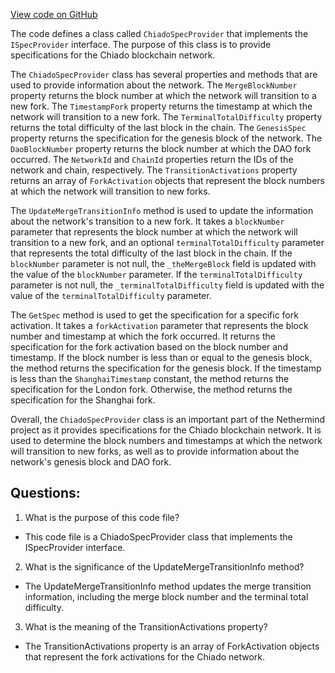 [View code on GitHub](https://github.com/NethermindEth/nethermind/src/Nethermind/Nethermind.Specs/ChiadoSpecProvider.cs)

The code defines a class called `ChiadoSpecProvider` that implements the `ISpecProvider` interface. The purpose of this class is to provide specifications for the Chiado blockchain network. 

The `ChiadoSpecProvider` class has several properties and methods that are used to provide information about the network. The `MergeBlockNumber` property returns the block number at which the network will transition to a new fork. The `TimestampFork` property returns the timestamp at which the network will transition to a new fork. The `TerminalTotalDifficulty` property returns the total difficulty of the last block in the chain. The `GenesisSpec` property returns the specification for the genesis block of the network. The `DaoBlockNumber` property returns the block number at which the DAO fork occurred. The `NetworkId` and `ChainId` properties return the IDs of the network and chain, respectively. The `TransitionActivations` property returns an array of `ForkActivation` objects that represent the block numbers at which the network will transition to new forks.

The `UpdateMergeTransitionInfo` method is used to update the information about the network's transition to a new fork. It takes a `blockNumber` parameter that represents the block number at which the network will transition to a new fork, and an optional `terminalTotalDifficulty` parameter that represents the total difficulty of the last block in the chain. If the `blockNumber` parameter is not null, the `_theMergeBlock` field is updated with the value of the `blockNumber` parameter. If the `terminalTotalDifficulty` parameter is not null, the `_terminalTotalDifficulty` field is updated with the value of the `terminalTotalDifficulty` parameter.

The `GetSpec` method is used to get the specification for a specific fork activation. It takes a `forkActivation` parameter that represents the block number and timestamp at which the fork occurred. It returns the specification for the fork activation based on the block number and timestamp. If the block number is less than or equal to the genesis block, the method returns the specification for the genesis block. If the timestamp is less than the `ShanghaiTimestamp` constant, the method returns the specification for the London fork. Otherwise, the method returns the specification for the Shanghai fork.

Overall, the `ChiadoSpecProvider` class is an important part of the Nethermind project as it provides specifications for the Chiado blockchain network. It is used to determine the block numbers and timestamps at which the network will transition to new forks, as well as to provide information about the network's genesis block and DAO fork.
## Questions: 
 1. What is the purpose of this code file?
- This code file is a ChiadoSpecProvider class that implements the ISpecProvider interface.

2. What is the significance of the UpdateMergeTransitionInfo method?
- The UpdateMergeTransitionInfo method updates the merge transition information, including the merge block number and the terminal total difficulty.

3. What is the meaning of the TransitionActivations property?
- The TransitionActivations property is an array of ForkActivation objects that represent the fork activations for the Chiado network.
